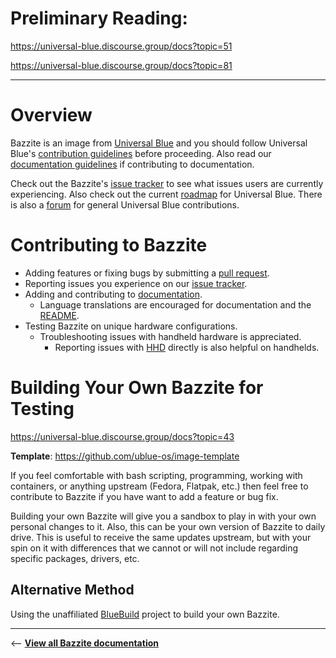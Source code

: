 <!-- ANCHOR: METADATA -->
<!--{"url_discourse": "https://universal-blue.discourse.group/docs?topic=38", "fetched_at": "2024-09-03 16:43:18.600333+00:00"}-->
<!-- ANCHOR_END: METADATA -->



# **Preliminary Reading**:

https://universal-blue.discourse.group/docs?topic=51

https://universal-blue.discourse.group/docs?topic=81

<hr>

# Overview

Bazzite is an image from [Universal Blue](https://universal-blue.org/) and you should follow Universal Blue's [contribution guidelines](https://universal-blue.org/CONTRIBUTING) before proceeding.  Also read our [documentation guidelines](https://universal-blue.discourse.group/docs?topic=890) if contributing to documentation.

Check out the Bazzite's [issue tracker](https://github.com/ublue-os/bazzite/issues) to see what issues users are currently experiencing.  Also check out the current [roadmap](https://github.com/orgs/ublue-os/projects/1/views/1) for Universal Blue. There is also a [forum](https://universal-blue.discourse.group/c/contributing/7) for general Universal Blue contributions.

# Contributing to Bazzite
- Adding features or fixing bugs by submitting a [pull request](https://github.com/ublue-os/bazzite/pulls). 
- Reporting issues you experience on our [issue tracker](https://github.com/ublue-os/bazzite/issues).
- Adding and contributing to [documentation](https://docs.bazzite.gg).
  - Language translations are encouraged for documentation and the [README](https://github.com/ublue-os/bazzite/blob/main/README.md).
- Testing Bazzite on unique hardware configurations.
    - Troubleshooting issues with handheld hardware is appreciated.
      - Reporting issues with [HHD](https://github.com/hhd-dev/hhd) directly is also helpful on handhelds.

# Building Your Own Bazzite for Testing

https://universal-blue.discourse.group/docs?topic=43

**Template**:
https://github.com/ublue-os/image-template

If you feel comfortable with bash scripting, programming, working with containers, or anything upstream (Fedora, Flatpak, etc.) then feel free to contribute to Bazzite if you have want to add a feature or bug fix.  

Building your own Bazzite will give you a sandbox to play in with your own personal changes to it. Also, this can be your own version of Bazzite to daily drive.  This is useful to receive the same updates upstream, but with your spin on it with differences that we cannot or will not include regarding specific packages, drivers, etc.

## Alternative Method

Using the unaffiliated [BlueBuild](https://blue-build.org/learn/universal-blue/) project to build your own Bazzite.

<hr>

<-- [**View all Bazzite documentation**](https://universal-blue.discourse.group/docs?topic=561)